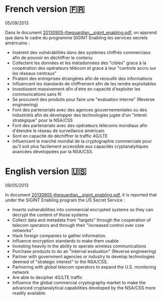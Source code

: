 # French version 🇫🇷

05/09/2013

Dans le document [20130905-theguardian__sigint_enabling.pdf](https://git.chevro.fr/Eban/snowden-archive-mirror/src/master/documents/2013/20130905-theguardian__sigint_enabling.pdf), on apprend que dans le cadre du programme SIGINT Enabling les services secrets américains :

- Insèrent des vulnérabilités dans des systèmes chiffrés commerciaux afin de pouvoir en déchiffrer le contenu
- Collectent les données et les métadonnées des "cibles" grace à la coopération des opérateurs télécom et grace à leur "controle accru sur les réseaux centraux"
- Piratent des entreprises étrangères afin de receuillir des informations
- Influencent les standards de chiffrement afin de les rendre exploitables
- Investissent massivement afin d'etre en capacité d'exploiter les communications sans fil
- Se procurent des produits pour faire une "evaluation interne" (Reverse engineering)
- Font des partenariats avec des agences gouvernementales ou des industriels afin de développer des technologies jugée d'un "interet stratégique" pour la NSA/CSS
- Font des partenariats avec des opérateurs télécoms mondiaux afin d'étendre le réseau de surveillance américain
- Sont en capacité de déchiffrer le traffic 4G/LTE
- Influencent le marché mondial de la cryptographie commerciale pour qu'il soit plus facilement accessible aux capacités cryptanalytiques avancées développées par la NSA/CSS.

# English version 🇺🇸

09/05/2013

In document [20130905-theguardian__sigint_enabling.pdf](https://git.chevro.fr/Eban/snowden-archive-mirror/src/master/documents/2013/20130905-theguardian__sigint_enabling.pdf), it is reported that under the SIGINT Enabling program the US Secret Service :

- Inserts vulnerabilities into commercial encrypted systems so they can decrypt the content of those systems
- Collect data and metadata from "targets" through the cooperation of telecom operators and through their "increased control over core networks".
- Hack foreign companies to gather information.
- Influence encryption standards to make them usable
- Investing heavily in the ability to operate wireless communications
- Purchase products to do an "internal evaluation" (Reverse engineering)
- Partner with government agencies or industry to develop technologies deemed of "strategic interest" to the NSA/CSS.
- Partnering with global telecom operators to expand the U.S. monitoring network
- Are able to decipher 4G/LTE traffic
- Influence the global commercial cryptography market to make the advanced cryptanalytical capabilities developed by the NSA/CSS more readily available.
